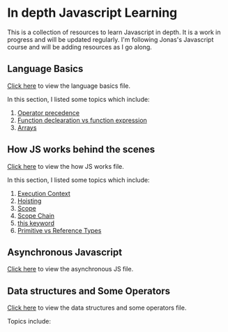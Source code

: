 # In depth Javascript Learning

This is a collection of resources to learn Javascript in depth. It is a work in progress and will be updated regularly. I'm following Jonas's Javascript course and will be adding resources as I go along.

## Language Basics

[Click here](./LanguageBasic/languageBasics.md) to view the language basics file.

In this section, I listed some topics which include:

1. [Operator precedence](./LanguageBasic/languageBasics.md#operator-precedence)
2. [Function declearation vs function expression](./LanguageBasic/languageBasics.md#function-declearation-vs-function-expression)
3. [Arrays](./LanguageBasic/languageBasics.md#arrays)

## How JS works behind the scenes

[Click here](./HowJSWorks/howJSWorks.md) to view the how JS works file.

In this section, I listed some topics which include:

1. [Execution Context](./HowJSWorks/howJSWorks.md#execution-context)
2. [Hoisting](./HowJSWorks/howJSWorks.md#hoisting)
3. [Scope](./HowJSWorks/howJSWorks.md#scope)
4. [Scope Chain](./HowJSWorks/howJSWorks.md#scope-chain)
5. [this keyword](./HowJSWorks/howJSWorks.md#this-keyword)
6. [Primitive vs Reference Types](./HowJSWorks/howJSWorks.md#primitive-vs-reference-types)

## Asynchronous Javascript

[Click here](./AsynchronousJavascript/async.md) to view the asynchronous JS file.

## Data structures and Some Operators

[Click here](./DataStructures/dataStructures.md) to view the data structures and some operators file.

Topics include:
